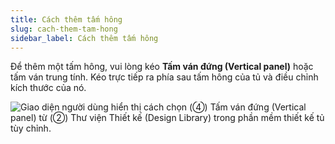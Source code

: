 ```yaml
---
title: Cách thêm tấm hông
slug: cach-them-tam-hong
sidebar_label: Cách thêm tấm hông
---
```


Để thêm một tấm hông, vui lòng kéo **Tấm ván đứng (Vertical panel)** hoặc tấm ván trung tính. Kéo trực tiếp ra phía sau tấm hông của tủ và điều chỉnh kích thước của nó.

![Giao diện người dùng hiển thị cách chọn (④) Tấm ván đứng (Vertical panel) từ (②) Thư viện Thiết kế (Design Library) trong phần mềm thiết kế tủ tùy chỉnh.](https://storage.googleapis.com/jegavn_kb/images/2996a05b-d2d7-4eac-9365-cd9b783ff37d.png)